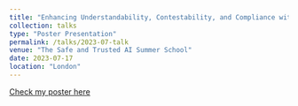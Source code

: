 ```yaml
---
title: "Enhancing Understandability, Contestability, and Compliance with AI Explanations "
collection: talks
type: "Poster Presentation"
permalink: /talks/2023-07-talk
venue: "The Safe and Trusted AI Summer School"
date: 2023-07-17
location: "London"
---
```


[Check my poster here](https://drive.google.com/file/d/1elbmhiAPDLs8PpMP0MhIijoAj9N0kuyo/view?usp=sharing)
